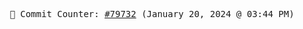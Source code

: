 <p align="center">
    <samp>
        📮 Commit Counter: <a href="https://github.com/Javascript-void0/Javascript-void0/commits/main">#79732</a> (January 20, 2024 @ 03:44 PM)
    </samp>
</p>